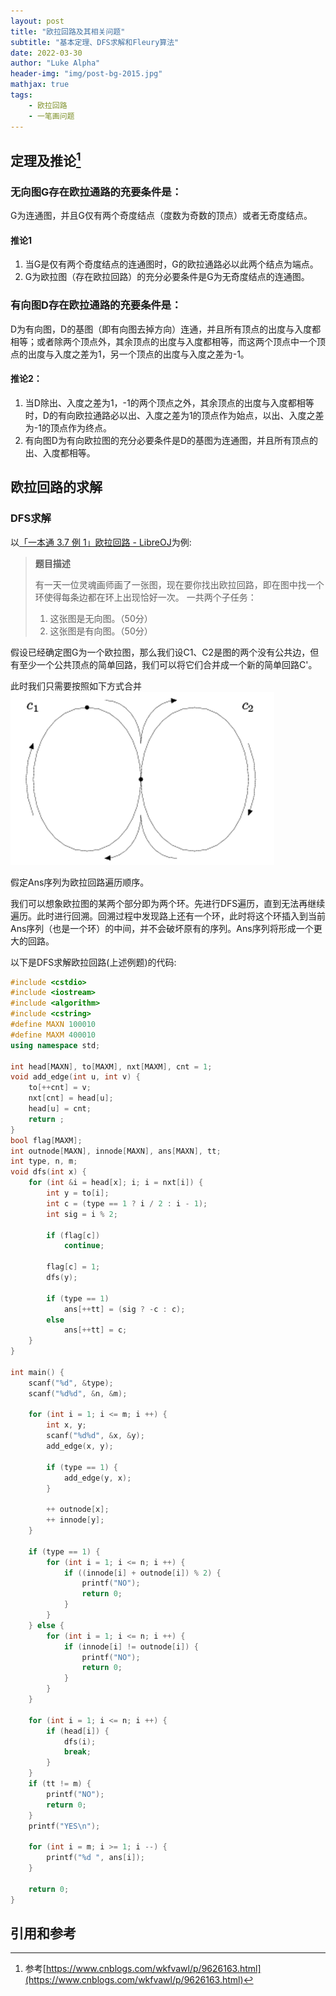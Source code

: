 ```yaml
---
layout: post
title: "欧拉回路及其相关问题"
subtitle: "基本定理、DFS求解和Fleury算法"
date: 2022-03-30
author: "Luke Alpha"
header-img: "img/post-bg-2015.jpg"
mathjax: true
tags: 
    - 欧拉回路
    - 一笔画问题
---
```

## 定理及推论[^footnote1]

### 无向图G存在欧拉通路的充要条件是：
G为连通图，并且G仅有两个奇度结点（度数为奇数的顶点）或者无奇度结点。

#### 推论1
1. 当G是仅有两个奇度结点的连通图时，G的欧拉通路必以此两个结点为端点。
2. G为欧拉图（存在欧拉回路）的充分必要条件是G为无奇度结点的连通图。


### 有向图D存在欧拉通路的充要条件是：

D为有向图，D的基图（即有向图去掉方向）连通，并且所有顶点的出度与入度都相等；或者除两个顶点外，其余顶点的出度与入度都相等，而这两个顶点中一个顶点的出度与入度之差为1，另一个顶点的出度与入度之差为-1。

#### 推论2：
1. 当D除出、入度之差为1，-1的两个顶点之外，其余顶点的出度与入度都相等时，D的有向欧拉通路必以出、入度之差为1的顶点作为始点，以出、入度之差为-1的顶点作为终点。
2. 有向图D为有向欧拉图的充分必要条件是D的基图为连通图，并且所有顶点的出、入度都相等。

## 欧拉回路的求解

### DFS求解
以[「一本通 3.7 例 1」欧拉回路 - LibreOJ](https://loj.ac/p/10105)为例:

>**题目描述**
>
>有一天一位灵魂画师画了一张图，现在要你找出欧拉回路，即在图中找一个环使得每条边都在环上出现恰好一次。
>一共两个子任务：
>1. 这张图是无向图。（$50$分）
>2. 这张图是有向图。（$50$分）

假设已经确定图G为一个欧拉图，那么我们设C1、C2是图的两个没有公共边，但有至少一个公共顶点的简单回路，我们可以将它们合并成一个新的简单回路C'。

此时我们只需要按照如下方式合并
<img src="/img/2022-03-30_euler_graph/combination.png" style="zoom:50%" />

假定Ans序列为欧拉回路遍历顺序。

我们可以想象欧拉图的某两个部分即为两个环。先进行DFS遍历，直到无法再继续遍历。此时进行回溯。回溯过程中发现路上还有一个环，此时将这个环插入到当前Ans序列（也是一个环）的中间，并不会破坏原有的序列。Ans序列将形成一个更大的回路。

以下是DFS求解欧拉回路(上述例题)的代码:
```cpp
#include <cstdio>
#include <iostream>
#include <algorithm>
#include <cstring>
#define MAXN 100010
#define MAXM 400010
using namespace std;

int head[MAXN], to[MAXM], nxt[MAXM], cnt = 1;
void add_edge(int u, int v) {
    to[++cnt] = v;
    nxt[cnt] = head[u];
    head[u] = cnt;
    return ;
}
bool flag[MAXM];
int outnode[MAXN], innode[MAXN], ans[MAXN], tt;
int type, n, m;
void dfs(int x) {
    for (int &i = head[x]; i; i = nxt[i]) {
        int y = to[i];
        int c = (type == 1 ? i / 2 : i - 1);
        int sig = i % 2;

        if (flag[c])
            continue;

        flag[c] = 1;
        dfs(y);

        if (type == 1)
            ans[++tt] = (sig ? -c : c);
        else
            ans[++tt] = c;
    }
}

int main() {
    scanf("%d", &type);
    scanf("%d%d", &n, &m);

    for (int i = 1; i <= m; i ++) {
        int x, y;
        scanf("%d%d", &x, &y);
        add_edge(x, y);

        if (type == 1) {
            add_edge(y, x);
        }

        ++ outnode[x];
        ++ innode[y];
    }

    if (type == 1) {
        for (int i = 1; i <= n; i ++) {
            if ((innode[i] + outnode[i]) % 2) {
                printf("NO");
                return 0;
            }
        }
    } else {
        for (int i = 1; i <= n; i ++) {
            if (innode[i] != outnode[i]) {
                printf("NO");
                return 0;
            }
        }
    }

    for (int i = 1; i <= n; i ++) {
        if (head[i]) {
            dfs(i);
            break;
        }
    }
    if (tt != m) {
        printf("NO");
        return 0;
    }
    printf("YES\n");

    for (int i = m; i >= 1; i --) {
        printf("%d ", ans[i]);
    }

    return 0;
}
```

## 引用和参考
[^footnote1]:参考[https://www.cnblogs.com/wkfvawl/p/9626163.html](https://www.cnblogs.com/wkfvawl/p/9626163.html)

